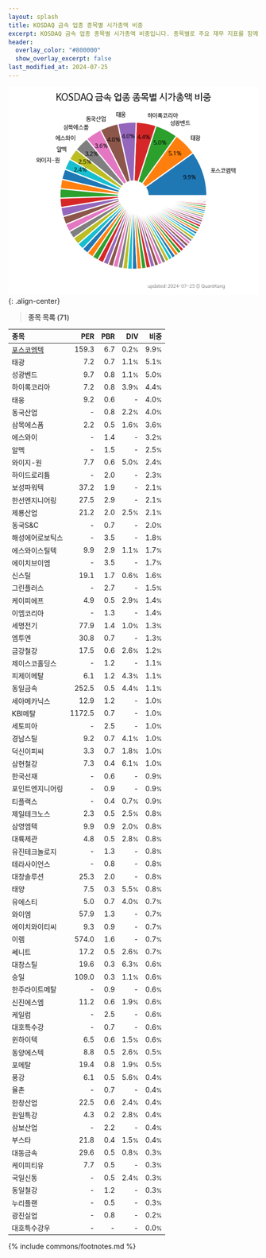 ```yaml
---
layout: splash
title: KOSDAQ 금속 업종 종목별 시가총액 비중
excerpt: KOSDAQ 금속 업종 종목별 시가총액 비중입니다. 종목별로 주요 재무 지표를 함께 표시합니다.
header:
  overlay_color: "#800000"
  show_overlay_excerpt: false
last_modified_at: 2024-07-25
---
```



![KOSDAQ 금속 업종 종목별 시가총액 비중](/stats/sector/images/kosdaq_업종_금속_종목.png){: .align-center}


> **종목 목록 (71)**<a id="list"></a>

| **종목** | **PER** | **PBR** | **DIV** | **비중** |
| :------- | ------: | ------: | ------: | -------: |
| [포스코엠텍](/009520/) | 159.3 | 6.7 | 0.2<small>%</small> | 9.9<small>%</small> |
| 태광 | 7.2 | 0.7 | 1.1<small>%</small> | 5.1<small>%</small> |
| 성광벤드 | 9.7 | 0.8 | 1.1<small>%</small> | 5.0<small>%</small> |
| 하이록코리아 | 7.2 | 0.8 | 3.9<small>%</small> | 4.4<small>%</small> |
| 태웅 | 9.2 | 0.6 | - | 4.0<small>%</small> |
| 동국산업 | - | 0.8 | 2.2<small>%</small> | 4.0<small>%</small> |
| 삼목에스폼 | 2.2 | 0.5 | 1.6<small>%</small> | 3.6<small>%</small> |
| 에스와이 | - | 1.4 | - | 3.2<small>%</small> |
| 알멕 | - | 1.5 | - | 2.5<small>%</small> |
| 와이지-원 | 7.7 | 0.6 | 5.0<small>%</small> | 2.4<small>%</small> |
| 하이드로리튬 | - | 2.0 | - | 2.3<small>%</small> |
| 보성파워텍 | 37.2 | 1.9 | - | 2.1<small>%</small> |
| 한선엔지니어링 | 27.5 | 2.9 | - | 2.1<small>%</small> |
| 제룡산업 | 21.2 | 2.0 | 2.5<small>%</small> | 2.1<small>%</small> |
| 동국S&C | - | 0.7 | - | 2.0<small>%</small> |
| 해성에어로보틱스 | - | 3.5 | - | 1.8<small>%</small> |
| 에스와이스틸텍 | 9.9 | 2.9 | 1.1<small>%</small> | 1.7<small>%</small> |
| 에이치브이엠 | - | 3.5 | - | 1.7<small>%</small> |
| 신스틸 | 19.1 | 1.7 | 0.6<small>%</small> | 1.6<small>%</small> |
| 그린플러스 | - | 2.7 | - | 1.5<small>%</small> |
| 케이피에프 | 4.9 | 0.5 | 2.9<small>%</small> | 1.4<small>%</small> |
| 이엠코리아 | - | 1.3 | - | 1.4<small>%</small> |
| 세명전기 | 77.9 | 1.4 | 1.0<small>%</small> | 1.3<small>%</small> |
| 엠투엔 | 30.8 | 0.7 | - | 1.3<small>%</small> |
| 금강철강 | 17.5 | 0.6 | 2.6<small>%</small> | 1.2<small>%</small> |
| 제이스코홀딩스 | - | 1.2 | - | 1.1<small>%</small> |
| 피제이메탈 | 6.1 | 1.2 | 4.3<small>%</small> | 1.1<small>%</small> |
| 동일금속 | 252.5 | 0.5 | 4.4<small>%</small> | 1.1<small>%</small> |
| 세아메카닉스 | 12.9 | 1.2 | - | 1.0<small>%</small> |
| KBI메탈 | 1172.5 | 0.7 | - | 1.0<small>%</small> |
| 세토피아 | - | 2.5 | - | 1.0<small>%</small> |
| 경남스틸 | 9.2 | 0.7 | 4.1<small>%</small> | 1.0<small>%</small> |
| 덕신이피씨 | 3.3 | 0.7 | 1.8<small>%</small> | 1.0<small>%</small> |
| 삼현철강 | 7.3 | 0.4 | 6.1<small>%</small> | 1.0<small>%</small> |
| 한국선재 | - | 0.6 | - | 0.9<small>%</small> |
| 포인트엔지니어링 | - | 0.9 | - | 0.9<small>%</small> |
| 티플랙스 | - | 0.4 | 0.7<small>%</small> | 0.9<small>%</small> |
| 제일테크노스 | 2.3 | 0.5 | 2.5<small>%</small> | 0.8<small>%</small> |
| 삼영엠텍 | 9.9 | 0.9 | 2.0<small>%</small> | 0.8<small>%</small> |
| 대륙제관 | 4.8 | 0.5 | 2.8<small>%</small> | 0.8<small>%</small> |
| 유진테크놀로지 | - | 1.3 | - | 0.8<small>%</small> |
| 테라사이언스 | - | 0.8 | - | 0.8<small>%</small> |
| 대창솔루션 | 25.3 | 2.0 | - | 0.8<small>%</small> |
| 태양 | 7.5 | 0.3 | 5.5<small>%</small> | 0.8<small>%</small> |
| 유에스티 | 5.0 | 0.7 | 4.0<small>%</small> | 0.7<small>%</small> |
| 와이엠 | 57.9 | 1.3 | - | 0.7<small>%</small> |
| 에이치와이티씨 | 9.3 | 0.9 | - | 0.7<small>%</small> |
| 이렘 | 574.0 | 1.6 | - | 0.7<small>%</small> |
| 쎄니트 | 17.2 | 0.5 | 2.6<small>%</small> | 0.7<small>%</small> |
| 대창스틸 | 19.6 | 0.3 | 6.3<small>%</small> | 0.6<small>%</small> |
| 승일 | 109.0 | 0.3 | 1.1<small>%</small> | 0.6<small>%</small> |
| 한주라이트메탈 | - | 0.9 | - | 0.6<small>%</small> |
| 신진에스엠 | 11.2 | 0.6 | 1.9<small>%</small> | 0.6<small>%</small> |
| 케일럼 | - | 2.5 | - | 0.6<small>%</small> |
| 대호특수강 | - | 0.7 | - | 0.6<small>%</small> |
| 윈하이텍 | 6.5 | 0.6 | 1.5<small>%</small> | 0.6<small>%</small> |
| 동양에스텍 | 8.8 | 0.5 | 2.6<small>%</small> | 0.5<small>%</small> |
| 포메탈 | 19.4 | 0.8 | 1.9<small>%</small> | 0.5<small>%</small> |
| 풍강 | 6.1 | 0.5 | 5.6<small>%</small> | 0.4<small>%</small> |
| 율촌 | - | 0.7 | - | 0.4<small>%</small> |
| 한창산업 | 22.5 | 0.6 | 2.4<small>%</small> | 0.4<small>%</small> |
| 원일특강 | 4.3 | 0.2 | 2.8<small>%</small> | 0.4<small>%</small> |
| 삼보산업 | - | 2.2 | - | 0.4<small>%</small> |
| 부스타 | 21.8 | 0.4 | 1.5<small>%</small> | 0.4<small>%</small> |
| 대동금속 | 29.6 | 0.5 | 0.8<small>%</small> | 0.3<small>%</small> |
| 케이피티유 | 7.7 | 0.5 | - | 0.3<small>%</small> |
| 국일신동 | - | 0.5 | 2.4<small>%</small> | 0.3<small>%</small> |
| 동일철강 | - | 1.2 | - | 0.3<small>%</small> |
| 누리플랜 | - | 0.5 | - | 0.3<small>%</small> |
| 광진실업 | - | 0.8 | - | 0.2<small>%</small> |
| 대호특수강우 | - | - | - | 0.0<small>%</small> |

{% include commons/footnotes.md %}